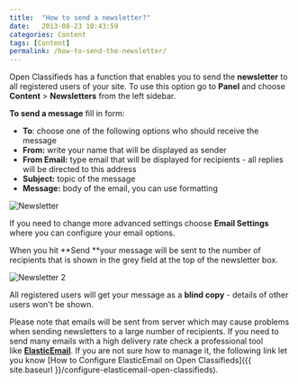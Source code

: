 ```yaml
---
title:  "How to send a newsletter?"
date:   2013-08-23 10:43:59
categories: Content
tags: [Content]
permalink: /how-to-send-the-newsletter/
---
```

Open Classifieds has a function that enables you to send the **newsletter** to all registered users of your site. To use this option go to **Panel** and choose **Content** > **Newsletters** from the left sidebar.

**To send a message** fill in form: 

  * **To**: choose one of the following options who should receive the message
  * **From:** write your name that will be displayed as sender
  * **From Email:** type email that will be displayed for recipients - all replies will be directed to this address
  * **Subject:** topic of the message
  * **Message:** body of the email, you can use formatting

 ![Newsletter](http://open-classifieds.com/wp-content/uploads/2013/08/Newsletter.png)

If you need to change more advanced settings choose **Email Settings** where you can configure your email options.

When you hit **Send **your message will be sent to the number of recipients that is shown in the grey field at the top of the newsletter box.

![Newsletter 2](http://open-classifieds.com/wp-content/uploads/2013/08/Newsletter-2.png)

All registered users will get your message as a **blind copy** \- details of other users won't be shown.

Please note that emails will be sent from server which may cause problems when sending newsletters to a large number of recipients. If you need to send many emails with a high delivery rate check a professional tool like **[ElasticEmail](http://j.mp/elasticemailoc)**. If you are not sure how to manage it, the following link let you know [How to Configure ElasticEmail on Open Classifieds]({{ site.baseurl }}/configure-elasticemail-open-classifieds).

